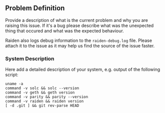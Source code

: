 ## Problem Definition

Provide a description of what is the current problem and why you are raising this issue.
If it's a bug please describe what was the unexpected thing that occured and what was the
expected behaviour.

Raiden also logs debug information to the `raiden-debug.log` file. Please attach it to the
issue as it may help us find the source of the issue faster.

### System Description

Here add a detailed description of your system, e.g. output of the following script:

```
uname -a
command -v solc && solc --version
command -v geth && geth version
command -v parity && parity --version
command -v raiden && raiden version
[ -d .git ] && git rev-parse HEAD
```
